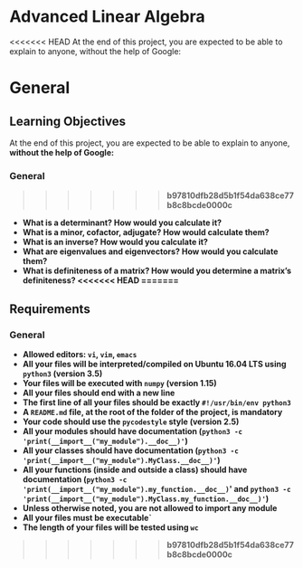# Advanced Linear Algebra

<<<<<<< HEAD
At the end of this project, you are expected to be able to explain to anyone, without the help of Google:

General
=======
## Learning Objectives
At the end of this project, you are expected to be able to explain to anyone, <b>without the help of Google:<b>

### General
>>>>>>> b97810dfb28d5b1f54da638ce77b8c8bcde0000c
- What is a determinant? How would you calculate it?
- What is a minor, cofactor, adjugate? How would calculate them?
- What is an inverse? How would you calculate it?
- What are eigenvalues and eigenvectors? How would you calculate them?
- What is definiteness of a matrix? How would you determine a matrix’s definiteness?
<<<<<<< HEAD
=======

## Requirements
### General
- Allowed editors: `vi`, `vim`, `emacs`
- All your files will be interpreted/compiled on Ubuntu 16.04 LTS using `python3` (version 3.5)
- Your files will be executed with `numpy` (version 1.15)
- All your files should end with a new line
- The first line of all your files should be exactly `#!/usr/bin/env python3`
- A `README.md` file, at the root of the folder of the project, is mandatory
- Your code should use the `pycodestyle` style (version 2.5)
- All your modules should have documentation (`python3 -c 'print(__import__("my_module").__doc__)'`)
- All your classes should have documentation (`python3 -c 'print(__import__("my_module").MyClass.__doc__)'`)
- All your functions (inside and outside a class) should have documentation (`python3 -c 'print(__import__("my_module").my_function.__doc__)`' and `python3 -c 'print(__import__("my_module").MyClass.my_function.__doc__)'`)
- Unless otherwise noted, you are not allowed to import any module
- All your files must be executable`
- The length of your files will be tested using `wc`
>>>>>>> b97810dfb28d5b1f54da638ce77b8c8bcde0000c
